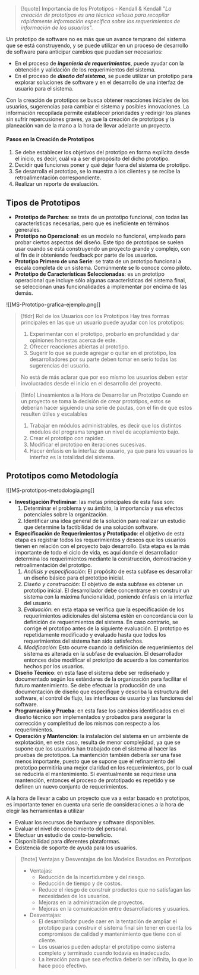 
>[!quote] Importancia de los Prototipos - Kendall & Kendall
>"*La creación de prototipos es una técnica valiosa para recopilar rápidamente información específica sobre los requerimientos de información de los usuarios*".

Un prototipo de software no es más que un avance temprano del sistema que se está construyendo, y se puede utilizar en un proceso de desarrollo de software para anticipar cambios que puedan ser necesarios:

- En el proceso de ***ingeniería de requerimientos***, puede ayudar con la obtención y validación de los requerimientos del sistema.
- En el proceso de ***diseño del sistema***, se puede utilizar un prototipo para explorar soluciones de software y en el desarrollo de una interfaz de usuario para el sistema.

Con la creación de prototipos se busca obtener reacciones iniciales de los usuarios, sugerencias para cambiar el sistema y posibles innovaciones. La información recopilada permite establecer prioridades y redirigir los planes sin sufrir repercusiones graves, ya que la creación de prototipos y la planeación van de la mano a la hora de llevar adelante un proyecto.

#### Pasos en la Creación de Prototipos

1. Se debe establecer los objetivos del prototipo en forma explícita desde el inicio, es decir, cuál va a ser el propósito del dicho prototipo.
2. Decidir qué funciones poner y qué dejar fuera del sistema de prototipo.
3. Se desarrolla el prototipo, se lo muestra a los clientes y se recibe la retroalimentación correspondiente.
4. Realizar un reporte de evaluación.

## Tipos de Prototipos

- **Prototipo de Parches**: se trata de un prototipo funcional, con todas las características necesarias, pero que es ineficiente en términos generales.
- **Prototipo no Operacional**: es un modelo no funcional, empleado para probar ciertos aspectos del diseño. Este tipo de prototipos se suelen usar cuando se está construyendo un proyecto grande y complejo, con el fin de ir obteniendo feedback por parte de los usuarios.
- **Prototipo Primero de una Serie**: se trata de un prototipo funcional a escala completa de un sistema. Comúnmente se lo conoce como piloto.
- **Prototipo de Características Seleccionadas**: es un prototipo operacional que incluye sólo algunas características del sistema final, se seleccionan unas funcionalidades a implementar por encima de las demás.

![[MS-Prototipo-grafica-ejemplo.png]]

>[!tldr] Rol de los Usuarios con los Prototipos
>Hay tres formas principales en las que un usuario puede ayudar con los prototipos:
>1. Experimentar con el prototipo, probarlo en profundidad y dar opiniones honestas acerca de este.
>2. Ofrecer reacciones abiertas al prototipo.
>3. Sugerir lo que se puede agregar o quitar en el prototipo, los desarrolladores por su parte deben tomar en serio todas las sugerencias del usuario.
>
>No está de más aclarar que por eso mismo los usuarios deben estar involucrados desde el inicio en el desarrollo del proyecto.

>[!info] Lineamientos a la Hora de Desarrollar un Prototipo
>Cuando en un proyecto se toma la decisión de crear prototipos, estos se deberían hacer siguiendo una serie de pautas, con el fin de que estos resulten útiles y escalables
>1. Trabajar en módulos administrables, es decir que los distintos módulos del programa tengan un nivel de acoplamiento bajo.
>2. Crear el prototipo con rapidez.
>3. Modificar el prototipo en iteraciones sucesivas.
>4. Hacer énfasis en la interfaz de usuario, ya que para los usuarios la interfaz es la totalidad del sistema.

## Prototipos como Metodología

![[MS-prototipos-metodologia.png]]

- **Investigación Preliminar**: las metas principales de esta fase son:
	1. Determinar el problema y su ámbito, la importancia y sus efectos potenciales sobre la organización.
	2. Identificar una idea general de la solución para realizar un estudio que determine la factibilidad de una solución software.
- **Especificación de Requerimientos y Prototipado**: el objetivo de esta etapa es registrar todos los requerimientos y deseos que los usuarios tienen en relación con el proyecto bajo desarrollo. Esta etapa es la más importante de todo el ciclo de vida, es aquí donde el desarrollador determina los requerimientos mediante la construcción, demostración y retroalimentación del prototipo.
	1. *Análisis y especificación*: El propósito de esta subfase es desarrollar un diseño básico para el prototipo inicial.
	2. *Diseño y construcción*: El objetivo de esta subfase es obtener un prototipo inicial. El desarrollador debe concentrarse en construir un sistema con la máxima funcionalidad, poniendo énfasis en la interfaz del usuario.
	3. *Evaluación*: en esta etapa se verifica que la especificación de los requerimientos adicionales del sistema estén en concordancia con la definición de requerimientos del sistema. En caso contrario, se corrige el prototipo antes de la siguiente evaluación. El prototipo es repetidamente modificado y evaluado hasta que todos los requerimientos del sistema han sido satisfechos.
	4. *Modificación*: Esto ocurre cuando la definición de requerimientos del sistema es alterada en la subfase de evaluación. El desarrollador entonces debe modificar el prototipo de acuerdo a los comentarios hechos por los usuarios.
- **Diseño Técnico**: en esta fase el sistema debe ser rediseñado y documentado según los estándares de la organización para facilitar el futuro mantenimiento. Se debe efectuar la producción de una documentación de diseño que especifique y describa la estructura del software, el control de flujo, las interfaces de usuario y las funciones del software.
- **Programación y Prueba**: en esta fase los cambios identificados en el diseño técnico son implementados y probados para asegurar la corrección y completitud de los mismos con respecto a los requerimientos.
- **Operación y Mantención**: la instalación del sistema en un ambiente de explotación, en este caso, resulta de menor complejidad, ya que se supone que los usuarios han trabajado con el sistema al hacer las pruebas de prototipos. La mantención también debería ser una fase menos importante, puesto que se supone que el refinamiento del prototipo permitiría una mejor claridad en los requerimientos, por lo cual se reduciría el mantenimiento. Si eventualmente se requiriese una mantención, entonces el proceso de prototipado es repetido y se definen un nuevo conjunto de requerimientos.

A la hora de llevar a cabo un proyecto que va a estar basado en prototipos, es importante tener en cuenta una serie de consideraciones a la hora de elegir las herramientas a utilizar

- Evaluar los recursos de hardware y software disponibles.
- Evaluar el nivel de conocimiento del personal.
- Efectuar un estudio de costo-beneficio.
- Disponibilidad para diferentes plataformas.
- Existencia de soporte de ayuda para los usuarios.

>[!note] Ventajas y Desventajas de los Modelos Basados en Prototipos
>- Ventajas:
>	- Reducción de la incertidumbre y del riesgo.
>	- Reducción de tiempo y de costos.
>	- Reduce el riesgo de construir productos que no satisfagan las necesidades de los usuarios.
>	- Mejoras en la administración de proyectos.
>	- Mejoras en la comunicación entre desarrolladores y usuarios.
>- Desventajas:
>	- El desarrollador puede caer en la tentación de ampliar el prototipo para construir el sistema final sin tener en cuenta los compromisos de calidad y mantenimiento que tiene con el cliente.
>	- Los usuarios pueden adoptar el prototipo como sistema completo y terminado cuando todavía es inadecuado.
>	- La iteración para que sea efectiva debería ser infinita, lo que lo hace poco efectivo.

